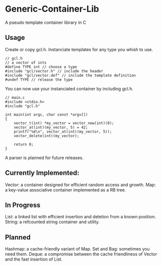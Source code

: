 Generic-Container-Lib
=====================

A pseudo template container library in C

## Usage

Create or copy gcl.h.
Instanciate templates for any type you whish to use.

	// gcl.h
	// a vector of ints
	#define TYPE int // choose a type
	#include "gcl/vector.h" // include the header
	#include "gcl/vector.def" // include the template definition
	#undef TYPE // release the type

You can now use your instanciated container by including gcl.h.

	// main.c
	#include <stdio.h>
	#include "gcl.h"

	int main(int argc, char const *argv[])
	{
		vector_t(int) *my_vector = vector_new(int)(0);
		vector_at(int)(my_vector, 5) = 42;
		printf("%d\n", vector_at(int)(my_vector, 5));
		vector_delete(int)(my_vector);

		return 0;
	}

A parser is planned for future releases.


## Currently Implemented:

Vector: a container designed for efficient random access and growth.
Map: a key-value associative container implemented as a RB tree.

## In Progress

List: a linked list with efficient insertion and deletion from a known position.
String: a refcounted string container and utility.

## Planned

Hashmap: a cache-friendly variant of Map.
Set and Bag: sometimes you need them.
Deque: a compromise between the cache friendliness of Vector and the fast insertion of List.

